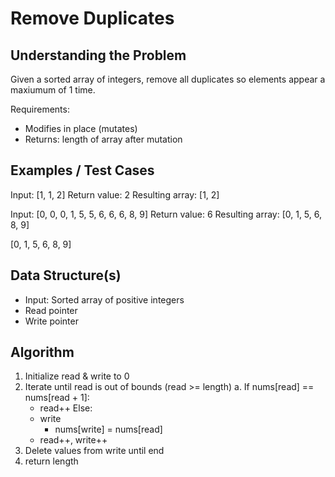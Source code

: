 # Remove Duplicates #

## Understanding the Problem ##

Given a sorted array of integers, remove all duplicates so elements appear a
maxiumum of 1 time.

Requirements:
- Modifies in place (mutates)
- Returns: length of array after mutation

## Examples / Test Cases ##

Input: [1, 1, 2]
Return value: 2
Resulting array: [1, 2]

Input: [0, 0, 0, 1, 5, 5, 6, 6, 6, 8, 9]
Return value: 6
Resulting array: [0, 1, 5, 6, 8, 9]

[0, 1, 5, 6, 8, 9]

## Data Structure(s) ##

- Input: Sorted array of positive integers
- Read pointer
- Write pointer

## Algorithm ##

1. Initialize read & write to 0
2. Iterate until read is out of bounds (read >= length)
   a. If nums[read] == nums[read + 1]:
      - read++
      Else:
      - write
        - nums[write] = nums[read]
      - read++, write++
3. Delete values from write until end
4. return length
